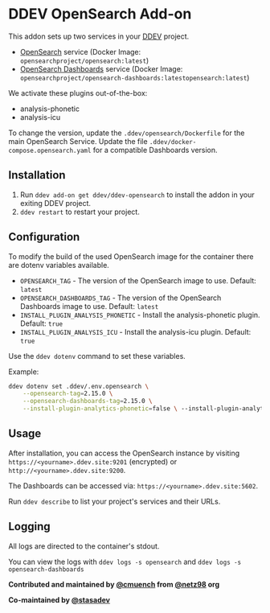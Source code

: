 # DDEV OpenSearch Add-on

This addon sets up two services in your [DDEV](https://ddev.com) project.

- [OpenSearch](https://opensearch.org/) service (Docker Image: `opensearchproject/opensearch:latest`)
- [OpenSearch Dashboards](https://opensearch.org/) service (Docker Image: `opensearchproject/opensearch-dashboards:latestopensearch:latest`)

We activate these plugins out-of-the-box:
- analysis-phonetic
- analysis-icu

To change the version, update the `.ddev/opensearch/Dockerfile` for the main OpenSearch Service.
Update the file `.ddev/docker-compose.opensearch.yaml` for a compatible Dashboards version.

## Installation

1. Run `ddev add-on get ddev/ddev-opensearch` to install the addon in your exiting DDEV project.
2. `ddev restart` to restart your project.

## Configuration

To modify the build of the used OpenSearch image for the container there are dotenv variables available.

- `OPENSEARCH_TAG` - The version of the OpenSearch image to use. Default: `latest`
- `OPENSEARCH_DASHBOARDS_TAG` - The version of the OpenSearch Dashboards image to use. Default: `latest`
- `INSTALL_PLUGIN_ANALYSIS_PHONETIC` - Install the analysis-phonetic plugin. Default: `true`
- `INSTALL_PLUGIN_ANALYSIS_ICU` - Install the analysis-icu plugin. Default: `true`

Use the `ddev dotenv` command to set these variables.

Example:

```bash
ddev dotenv set .ddev/.env.opensearch \
    --opensearch-tag=2.15.0 \
    --opensearch-dashboards-tag=2.15.0 \
    --install-plugin-analytics-phonetic=false \ --install-plugin-analytics-icu=false
```

## Usage

After installation, you can access the OpenSearch instance by visiting `https://<yourname>.ddev.site:9201` (encrypted) or `http://<yourname>.ddev.site:9200`.

The Dashboards can be accessed via: `https://<yourname>.ddev.site:5602`.

Run `ddev describe` to list your project's services and their URLs.

## Logging

All logs are directed to the container's stdout.

You can view the logs with `ddev logs -s opensearch` and `ddev logs -s opensearch-dashboards`

**Contributed and maintained by [@cmuench](https://github.com/cmuench) from [@netz98](https://github.com/netz98) org**

**Co-maintained by [@stasadev](https://github.com/stasadev)**
